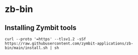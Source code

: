 # zb-bin


## Installing Zymbit tools
```
curl --proto '=https' --tlsv1.2 -sSf https://raw.githubusercontent.com/zymbit-applications/zb-bin/main/install.sh | sh
```
